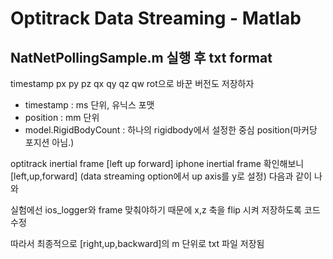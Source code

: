 # Optitrack Data Streaming  - Matlab


## NatNetPollingSample.m 실행 후 txt format
timestamp px py pz qx qy qz qw
rot으로 바꾼 버전도 저장하자

- timestamp : ms 단위, 유닉스 포맷
- position : mm 단위
- model.RigidBodyCount : 하나의 rigidbody에서 설정한 중심 position(마커당 포지션 아님.)


optitrack inertial frame [left up forward]
iphone inertial frame 확인해보니
[left,up,forward] (data streaming option에서 up axis를 y로 설정)
다음과 같이 나와

실험에선 ios_logger와 frame 맞춰야하기 때문에  x,z 축을 flip 시켜 저장하도록 코드 수정

따라서 최종적으로
[right,up,backward]의 m 단위로 txt 파일 저장됨


